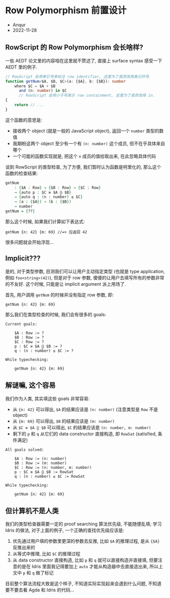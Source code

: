 # Row Polymorphism 前置设计

* Anqur
* 2022-11-28

## RowScript 的 Row Polymorphism 会长啥样?

一些 AEDT 论文里的内容咱在这里就不赘述了, 直接上 surface syntax 感受一下 AEDT 里的例子.

```ts
// RowScript 会用单引号来标注 row identifier, 这里为了高亮改用美元符号.
function getNum<$A, $B, $C>(a: {$A}, b: {$B}): number
    where $C = $A + $B
      and (n: number) in $C
      // RowScript 会用小于号表示 row containment, 这里为了高亮改用 in.
{
    return // ...
}
```

这个函数的意思是:

* 接收两个 object (就是一般的 JavaScript object), 返回一个 `number` 类型的数值
* 我期盼这两个 object 至少有一个有 `(n: number)` 这个成员, 但不在乎具体来自哪个
* 一个可能的函数实现就是, 把这个 `n` 成员的值给取出来, 在此忽略具体代码

谈到 RowScript 的类型检查, 为了方便, 我们暂时认为函数是柯里化的, 那么这个函数的检查结果:

```agda
getNum
    : {$A : Row} → {$B : Row} → {$C : Row}
    → {auto p : $C ≡ $A ⨀ $B}
    → {auto q : (n : number) ≤ $C}
    → (a : {$A}) → (b : {$B})
    → number
getNum = {??}
```

那么这个时候, 如果我们计算如下表达式:

```plaintext
getNum {n: 42} {m: 69} //=> 应返回 42
```

很多问题就会开始浮现...

## Implicit???

是的, 对于类型参数, 目测我们可以让用户主动指定类型 (也就是 type application, 例如
`foo<string>(42)`), 但是对于 row 参数, 傻傻的让用户去填写所有的参数非常的不友好. 这个时候,
只能是让 implicit argument 派上用场了.

首先, 用户调用 `getNum` 的时候并没有指定 row 参数, 即:

```plaintext
getNum {n: 42} {m: 69}
```

那么我们在类型检查的时候, 我们会有很多的 goals:

```plaintext
Current goals:

    $A : Row := ?
    $B : Row := ?
    $C : Row := ?
    p : $C ≡ $A ⨀ $B := ?
    q : (n : number) ≤ $C := ?

While typechecking:

    getNum {n: 42} {m: 69}
```

## 解谜嘛, 这个容易

我们作为人类, 其实填这些 goals 非常容易:

* 从 `{n: 42}` 可以得出, `$A` 的结果应该是 `(n: number)` (注意类型是 `Row` 不是 object)
* 从 `{m: 69}` 可以得出, `$B` 的结果应该是 `(m: number)`
* 从 `$C ≡ $A ⨀ $B` 可以得出, `$C` 的结果应该是 `(n: number, m: number)`
* 剩下的 `p` 和 `q` 从它们的 data constructor 直接构造, 即 `RowSat` (satisfied,
  条件满足)

```plaintext
All goals solved:

    $A : Row := (n: number)
    $B : Row := (m: number)
    $C : Row := (n: number, m: number)
    p : $C ≡ $A ⨀ $B := RowSat
    q : (n : number) ≤ $C := RowSat

While typechecking:

    getNum {n: 42} {m: 69}
```

## 但计算机不是人类

我们的类型检查器需要一定的 proof searching 算法优先级, 不能随便乱填; 学习 Idris 的做法,
对于上面的例子, 一个正确的查找优先级应该是:

1. 优先通过用户填的参数里更深的参数去反推, 比如 `$A` 的推理过程, 是从 `{$A}` 反推出来的
1. 从等式中推理, 比如 `$C` 的推理过程
1. 从 data constructor 直接构造, 比如 `p` 和 `q` 就可以直接构造并直接填, 但要注意的是在
   Idris 里面我记得要加上 `auto` 才能从构造器中去直接造出来, 所以上文中 `p` 和 `q` 做了标记

目前整个算法流程大致是这个样子, 不知道实际实现起来会遇到什么问题, 不知道要不要去看 Agda 和
Idris 的代码...
